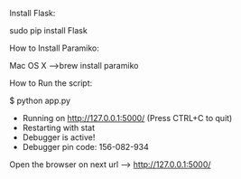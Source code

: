 
Install Flask:

sudo pip install Flask

How to Install Paramiko:

Mac OS X -->brew install paramiko

How to Run the script:

$ python app.py
 * Running on http://127.0.0.1:5000/ (Press CTRL+C to quit)
 * Restarting with stat
 * Debugger is active!
 * Debugger pin code: 156-082-934

Open the browser on next url --> http://127.0.0.1:5000/
